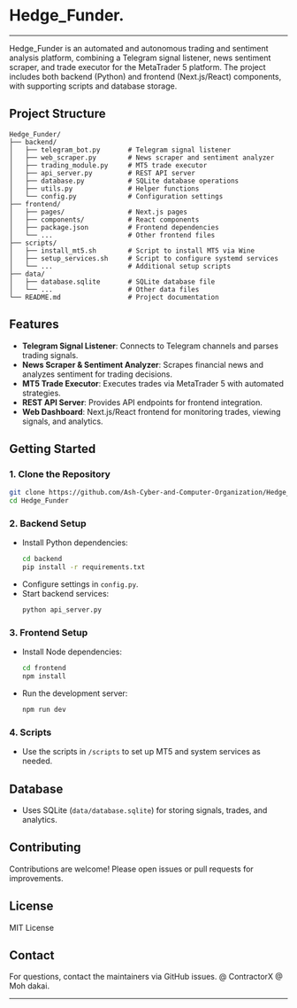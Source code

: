 
# Hedge_Funder.

___

Hedge_Funder is an automated and autonomous trading and sentiment analysis platform, combining a Telegram signal listener, news sentiment scraper, and trade executor for the  MetaTrader 5 platform. The project includes both backend (Python) and frontend (Next.js/React) components, with supporting scripts and database storage.

## Project Structure

```
Hedge_Funder/
├── backend/
│   ├── telegram_bot.py       # Telegram signal listener
│   ├── web_scraper.py        # News scraper and sentiment analyzer
│   ├── trading_module.py     # MT5 trade executor
│   ├── api_server.py         # REST API server
│   ├── database.py           # SQLite database operations
│   ├── utils.py              # Helper functions
│   └── config.py             # Configuration settings
├── frontend/
│   ├── pages/                # Next.js pages
│   ├── components/           # React components
│   ├── package.json          # Frontend dependencies
│   └── ...                   # Other frontend files
├── scripts/
│   ├── install_mt5.sh        # Script to install MT5 via Wine
│   ├── setup_services.sh     # Script to configure systemd services
│   └── ...                   # Additional setup scripts
├── data/
│   ├── database.sqlite       # SQLite database file
│   └── ...                   # Other data files
└── README.md                 # Project documentation
```
<!-- Need to change directory's index
- we added new features like
-->
## Features

- **Telegram Signal Listener**: Connects to Telegram channels and parses trading signals.
- **News Scraper & Sentiment Analyzer**: Scrapes financial news and analyzes sentiment for trading decisions.
- **MT5 Trade Executor**: Executes trades via MetaTrader 5 with automated strategies.
- **REST API Server**: Provides API endpoints for frontend integration.
- **Web Dashboard**: Next.js/React frontend for monitoring trades, viewing signals, and analytics.

## Getting Started

### 1. Clone the Repository
```bash
git clone https://github.com/Ash-Cyber-and-Computer-Organization/Hedge_Funder.git
cd Hedge_Funder
```

### 2. Backend Setup
- Install Python dependencies:
  ```bash
  cd backend
  pip install -r requirements.txt
  ```
- Configure settings in `config.py`.
- Start backend services:
  ```bash
  python api_server.py
  ```

### 3. Frontend Setup
- Install Node dependencies:
  ```bash
  cd frontend
  npm install
  ```
- Run the development server:
  ```bash
  npm run dev
  ```

### 4. Scripts
- Use the scripts in `/scripts` to set up MT5 and system services as needed.

## Database

- Uses SQLite (`data/database.sqlite`) for storing signals, trades, and analytics.

## Contributing

Contributions are welcome! Please open issues or pull requests for improvements.

## License

MIT License 

## Contact

For questions, contact the maintainers via GitHub issues.
@ ContractorX
@ Moh dakai.


---
